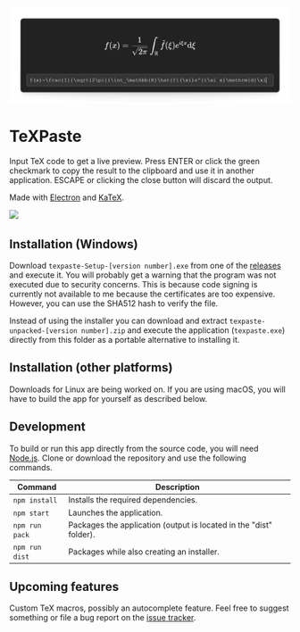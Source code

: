 <img src="./docs/images/ui_preview.png">

# TeXPaste
Input TeX code to get a live preview. Press ENTER or click the green checkmark to copy the result to the clipboard and use it in another application. ESCAPE or clicking the close button will discard the output.

Made with [Electron](https://www.electronjs.org/) and [KaTeX](https://katex.org/).

<img src="./docs/images/live_demo.gif">

## Installation (Windows)
Download `texpaste-Setup-[version number].exe` from one of the [releases](https://github.com/jonasmusall/texpaste/releases) and execute it. You will probably get a warning that the program was not executed due to security concerns. This is because code signing is currently not available to me because the certificates are too expensive. However, you can use the SHA512 hash to verify the file.

Instead of using the installer you can download and extract `texpaste-unpacked-[version number].zip` and execute the application (`texpaste.exe`) directly from this folder as a portable alternative to installing it.

## Installation (other platforms)
Downloads for Linux are being worked on. If you are using macOS, you will have to build the app for yourself as described below.

## Development
To build or run this app directly from the source code, you will need [Node.js](https://nodejs.org/). Clone or download the repository and use the following commands.

| Command        | Description                                                        |
| -------------- | ------------------------------------------------------------------ |
| `npm install`  | Installs the required dependencies.                                |
| `npm start`    | Launches the application.                                          |
| `npm run pack` | Packages the application (output is located in the "dist" folder). |
| `npm run dist` | Packages while also creating an installer.                         |

## Upcoming features
Custom TeX macros, possibly an autocomplete feature. Feel free to suggest something or file a bug report on the [issue tracker](https://github.com/jonasmusall/texpaste/issues).
